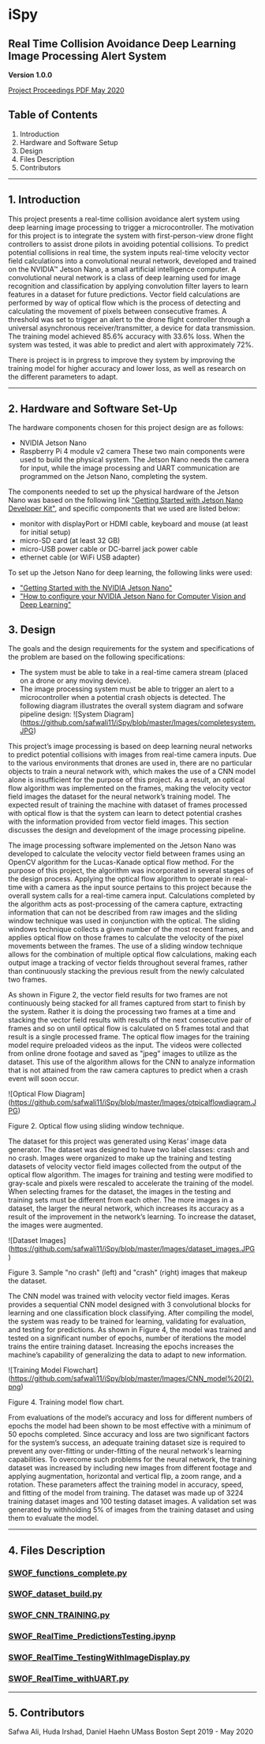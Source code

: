 # iSpy
## Real Time Collision Avoidance Deep Learning Image Processing Alert System

**Version 1.0.0**

[Project Proceedings PDF May 2020](https://github.com/safwali11/iSpy/blob/master/ENGIN492_Project_Proceeding_05292020.pdf)

## Table of Contents
1. Introduction
2. Hardware and Software Setup
3. Design
4. Files Description
5. Contributors

---

## 1. Introduction
This project presents a real-time collision avoidance alert system using deep
learning image processing to trigger a microcontroller. The motivation for this
project is to integrate the system with first-person-view drone flight
controllers to assist drone pilots in avoiding potential collisions.
To predict potential collisions in real time, the system inputs real-time
velocity vector field calculations into a convolutional neural network,
developed and trained on the NVIDIA™ Jetson Nano, a small artificial
intelligence computer. A convolutional neural network is a class of deep
learning used for image recognition and classification by applying convolution
filter layers to learn features in a dataset for future predictions. Vector
field calculations are performed by way of optical flow which is the process of
detecting and calculating the movement of pixels between consecutive frames.
A threshold was set to trigger an alert to the drone flight controller through
a universal asynchronous receiver/transmitter, a device for data transmission.
The training model achieved 85.6% accuracy with 33.6% loss. When the system
was tested, it was able to predict and alert with approximately 72%.

There is project is in prgress to improve they system by improving the training
model for higher accuracy and lower loss, as well as research on the different
parameters to adapt.

---

## 2. Hardware and Software Set-Up
The hardware components chosen for this project design are as follows:
* NVIDIA Jetson Nano
* Raspberry Pi 4 module v2 camera
These two main components were used to build the physical system. The Jetson Nano
needs the camera for input, while the image processing and UART communication are
programmed on the Jetson Nano, completing the system.

The components needed to set up the physical hardware of the Jetson Nano was based
on the following link
["Getting Started with Jetson Nano Developer Kit"](https://developer.nvidia.com/embedded/learn/get-started-jetson-nano-devkit#intro),
and specific components that we used are listed below:
* monitor with displayPort or HDMI cable, keyboard and mouse (at least for initial setup)
* micro-SD card (at least 32 GB)
* micro-USB power cable or DC-barrel jack power cable
* ethernet cable (or WiFi USB adapter)

To set up the Jetson Nano for deep learning, the following links were used:
* ["Getting Started with the NVIDIA Jetson Nano"](https://www.pyimagesearch.com/2019/05/06/getting-started-with-the-nvidia-jetson-nano/)
* ["How to configure your NVIDIA Jetson Nano for Computer Vision and Deep Learning"](https://www.pyimagesearch.com/2020/03/25/how-to-configure-your-nvidia-jetson-nano-for-computer-vision-and-deep-learning/)


## 3. Design
The goals and the design requirements for the system and specifications of
the problem are based on the following specifications:
* The system must be able to take in a real-time camera stream (placed on
a drone or any moving device).
* The image processing system must be able to trigger an alert to a microcontroller
when a potential crash objects is detected.
The following diagram illustrates the overall system diagram and sofware pipeline
design:
![System Diagram]
(https://github.com/safwali11/iSpy/blob/master/Images/completesystem.JPG)

This project’s image processing is based on deep learning neural networks to
predict potential collisions with images from real-time camera inputs. Due to
the various environments that drones are used in, there are no particular
objects to train a neural network with, which makes the use of a CNN model alone
is insufficient for the purpose of this project. As a result, an optical flow
algorithm was implemented on the frames, making the velocity vector field images
the dataset for the neural network’s training model. The expected result of
training the machine with dataset of frames processed with optical flow is that
the system can learn to detect potential crashes with the information provided
from vector field images. This section discusses the design and development of
the image processing pipeline.

The image processing software implemented on the Jetson Nano was developed to
calculate the velocity vector field between frames using an OpenCV algorithm for
the Lucas-Kanade optical flow method. For the purpose of this project, the
algorithm was incorporated in several stages of the design process. Applying the
optical flow algorithm to operate in real-time with a camera as the input source
pertains to this project because the overall system calls for a real-time camera
input. Calculations completed by the algorithm acts as post-processing of the
camera capture, extracting information that can not be described from raw images
and the sliding window technique was used in conjunction with the optical. The
sliding windows technique collects a given number of the most recent frames, and
applies optical flow on those frames to calculate the velocity of the pixel
movements between the frames. The use of a sliding window technique allows for
the combination of multiple optical flow calculations, making each output image
a tracking of vector fields throughout several frames, rather than continuously
stacking the previous result from the newly calculated two frames.

As shown in Figure 2, the vector field results for two frames are not
continuously being stacked for all frames captured from start to finish by the
system. Rather it is doing the processing two frames at a time and stacking the
vector field results with results of the next consecutive pair of frames and so
on until optical flow is calculated on 5 frames total and that result is a
single processed frame. The optical flow images for the training model require
preloaded videos as the input. The videos were collected from online drone
footage and saved as "jpeg" images to utilize as the dataset. This use of the
algorithm allows for the CNN to analyze information that is not attained from
the raw camera captures to predict when a crash event will soon occur.

![Optical Flow Diagram]
(https://github.com/safwali11/iSpy/blob/master/Images/otpicalflowdiagram.JPG)

Figure 2. Optical flow using sliding window technique.

The dataset for this project was generated using Keras’ image data generator.
The dataset was designed to have two label classes: crash and no crash. Images
were organized to make up the training and testing datasets of velocity vector
field images collected from the output of the optical flow algorithm. The images
for training and testing were modified to gray-scale and pixels were rescaled to
accelerate the training of the model. When selecting frames for the dataset, the
images in the testing and training sets must be different from each other. The
more images in a dataset, the larger the neural network, which increases its
accuracy as a result of the improvement in the network’s learning. To increase
the dataset, the images were augmented.

![Dataset Images]
(https://github.com/safwali11/iSpy/blob/master/Images/dataset_images.JPG)

Figure 3. Sample "no crash" (left) and "crash" (right) images that makeup the
dataset.

The CNN model was trained with velocity vector field images. Keras provides a
sequential CNN model designed with 3 convolutional blocks for learning and one
classification block classifying. After compiling the model, the system was
ready to be trained for learning, validating for evaluation, and testing for
predictions. As shown in Figure 4, the model was trained and tested on a
significant number of epochs, number of iterations the model trains the entire
training dataset. Increasing the epochs increases the machine’s capability of
generalizing the data to adapt to new information.

![Training Model Flowchart]
(https://github.com/safwali11/iSpy/blob/master/Images/CNN_model%20(2).png)

Figure 4. Training model flow chart.

From evaluations of the model’s accuracy and loss for different numbers of
epochs the model had been shown to be most effective with a minimum of 50 epochs
completed. Since accuracy and loss are two significant factors for the system’s
success, an adequate training dataset size is required to prevent any
over-fitting or under-fitting of the neural network's learning capabilities. To
overcome such problems for the neural network, the training dataset was
increased by including new images from different footage and applying
augmentation, horizontal and vertical flip, a zoom range, and a rotation. These
parameters affect the training model in accuracy, speed, and fitting of the model
from training. The dataset was made up of 3224 training dataset images and 100
testing dataset images. A validation set was generated by withholding 5% of
images from the training dataset and using them to evaluate the model.

---

## 4. Files Description

### [SWOF_functions_complete.py](https://github.com/safwali11/iSpy/blob/master/SWOF_functions_complete.py)


### [SWOF_dataset_build.py](https://github.com/safwali11/iSpy/blob/master/SWOF_dataset_build.py)


### [SWOF_CNN_TRAINING.py](https://github.com/safwali11/iSpy/blob/master/SWOF_CNN_training.py)


### [SWOF_RealTime_PredictionsTesting.ipynp](https://github.com/safwali11/iSpy/blob/master/SWOF_RealTime_PredictionsTesting.ipynb)


### [SWOF_RealTime_TestingWithImageDisplay.py](https://github.com/safwali11/iSpy/blob/master/SWOF_RealTime_TestingWithImageDisplay.py)


### [SWOF_RealTime_withUART.py](https://github.com/safwali11/iSpy/blob/master/SWOF_RealTime_withUART.py)


---

## 5. Contributors
Safwa Ali, Huda Irshad, Daniel Haehn
UMass Boston
Sept 2019 - May 2020
